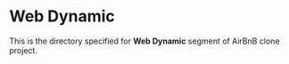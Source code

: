 # Web Dynamic

This is the directory specified for <b>Web Dynamic</b> segment of AirBnB clone project.